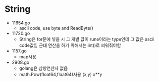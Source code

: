 #   String
-   11654.go
    -   ascii code, use byte and ReadByte()
-   11720.go
    -  String은 for문에 넣을 시 그 개별 값이 rune이라는 type인데 그 값은 ascii code값임 근대 연산을 하기 위해서는 int()로 씌워줘야함    
-   1157.go
    - map사용
-   2908.go
    -   golang은 삼항연산자 없음
    -   math.Pow(float64,float64)사용 (x,y) x**y